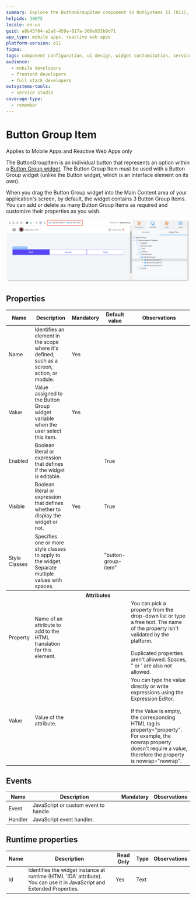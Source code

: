 ```yaml
---
summary: Explore the ButtonGroupItem component in OutSystems 11 (O11), designed for use within a Button Group widget in Mobile and Reactive Web Apps.
helpids: 30075
locale: en-us
guid: a8b45f04-a2a6-459a-817a-308e933b9d71
app_type: mobile apps, reactive web apps
platform-version: o11
figma:
tags: component configuration, ui design, widget customization, service studio tutorial
audience:
  - mobile developers
  - frontend developers
  - full stack developers
outsystems-tools:
  - service studio
coverage-type:
  - remember
---
```


# Button Group Item

<div class="info" markdown="1">

Applies to Mobile Apps and Reactive Web Apps only

</div>

The ButtonGroupItem is an individual button that represents an option within a [Button Group widget](servicestudio-plugin-nrwidgets-buttongroup.md). The Button Group Item must be used with a Button Group widget (unlike the Button widget, which is an interface element on its own).

When you drag the Button Group widget into the Main Content area of your application's screen, by default, the widget contains 3 Button Group Items. You can add or delete as many Button Group Items as required and customize their properties as you wish.

![Screenshot of the default state of a Button Group Item in Service Studio](images/buttongroupitem-1-ss.png "Button Group Item Default State")

## Properties

<table markdown="1">
<thead>
<tr>
<th>Name</th>
<th>Description</th>
<th>Mandatory</th>
<th>Default value</th>
<th>Observations</th>
</tr>
</thead>
<tbody>
<tr>
<td title="Name">Name</td>
<td>Identifies an element in the scope where it's defined, such as a screen, action, or module.</td>
<td>Yes</td>
<td></td>
<td></td>
</tr>
<tr>
<td title="Value">Value</td>
<td>Value assigned to the Button Group widget variable when the user select this item.</td>
<td>Yes</td>
<td></td>
<td></td>
</tr>
<tr>
<td title="Enabled">Enabled</td>
<td>Boolean literal or expression that defines if the widget is editable.</td>
<td></td>
<td>True</td>
<td></td>
</tr>
<tr>
<td title="Visible">Visible</td>
<td>Boolean literal or expression that defines whether to display the widget or not.</td>
<td>Yes</td>
<td>True</td>
<td></td>
</tr>
<tr>
<td title="Style">Style Classes</td>
<td>Specifies one or more style classes to apply to the widget. Separate multiple values with spaces.</td>
<td></td>
<td>"button-group-item"</td>
<td></td>
</tr>
<tr >
<th colspan="5">Attributes</th>
</tr>
<tr>
<td title="Property">Property</td>
<td>Name of an attribute to add to the HTML translation for this element.</td>
<td></td>
<td></td>
<td>You can pick a property from the drop-down list or type a free text. The name of the property isn't validated by the platform.<br/><br/>Duplicated properties aren't allowed. Spaces, " or ' are also not allowed.</td>
</tr>
<tr>
<td title="Value">Value</td>
<td>Value of the attribute.</td>
<td></td>
<td></td>
<td>You can type the value directly or write expressions using the Expression Editor.<br/><br/>If the Value is empty, the corresponding HTML tag is property="property". For example, the nowrap property doesn't require a value, therefore the property is nowrap="nowrap".</td>
</tr>
</tbody>
</table>

## Events

<table markdown="1">
<thead>
<tr>
<th>Name</th>
<th>Description</th>
<th>Mandatory</th>
<th>Observations</th>
</tr>
</thead>
<tbody>
<tr>
<td title="EventName">Event</td>
<td>JavaScript or custom event to handle.</td>
<td></td>
<td></td>
</tr>
<tr>
<td title="Handler">Handler</td>
<td>JavaScript event handler.</td>
<td></td>
<td></td>
</tr>
</tbody>
</table>

## Runtime properties

<table markdown="1">
<thead>
<tr>
<th>Name</th>
<th>Description</th>
<th>Read Only</th>
<th>Type</th>
<th>Observations</th>
</tr>
</thead>
<tbody>
<tr>
<td>Id</td>
<td>Identifies the widget instance at runtime (HTML 'IDA' attribute). You can use it in JavaScript and Extended Properties.</td>
<td>Yes</td>
<td>Text</td>
<td></td>
</tr>
</tbody>
</table>

